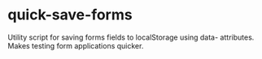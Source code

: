 # quick-save-forms
Utility script for saving forms fields to localStorage using data- attributes. Makes testing form applications quicker.
